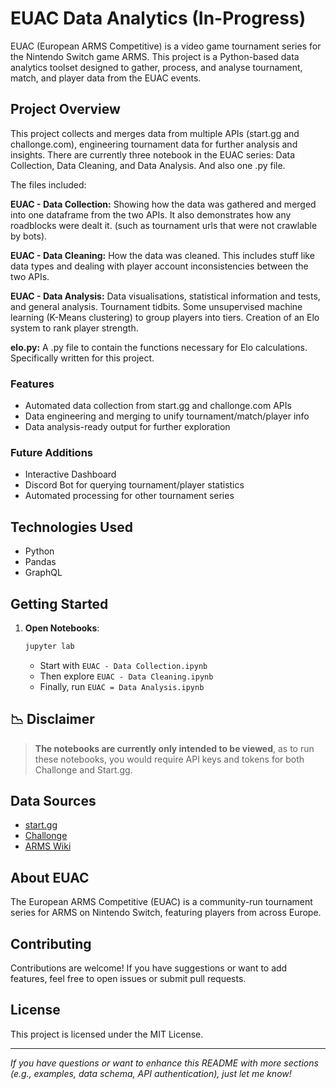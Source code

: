 # EUAC Data Analytics (In-Progress)

EUAC (European ARMS Competitive) is a video game tournament series for the Nintendo Switch game ARMS. This project is a Python-based data analytics toolset designed to gather, process, and analyse tournament, match, and player data from the EUAC events.

## Project Overview

This project collects and merges data from multiple APIs (start.gg and challonge.com), engineering tournament data for further analysis and insights.
There are currently three notebook in the EUAC series: Data Collection, Data Cleaning, and Data Analysis. And also one .py file.

The files included:

**EUAC - Data Collection:** Showing how the data was gathered and merged into one dataframe from the two APIs. It also demonstrates how any roadblocks were dealt it. (such as tournament urls that were not crawlable by bots).  
  
**EUAC - Data Cleaning:** How the data was cleaned. This includes stuff like data types and dealing with player account inconsistencies between the two APIs. 
  
**EUAC - Data Analysis:** Data visualisations, statistical information and tests, and general analysis. Tournament tidbits. Some unsupervised machine learning (K-Means clustering) to group players into tiers. Creation of an Elo system to rank player strength.  
  
**elo.py:** A .py file to contain the functions necessary for Elo calculations. Specifically written for this project. 

### Features

- Automated data collection from start.gg and challonge.com APIs
- Data engineering and merging to unify tournament/match/player info
- Data analysis-ready output for further exploration

### Future Additions

- Interactive Dashboard
- Discord Bot for querying tournament/player statistics
- Automated processing for other tournament series

## Technologies Used

- Python
- Pandas
- GraphQL

## Getting Started

1. **Open Notebooks**:
    ```bash
    jupyter lab
    ```
    - Start with `EUAC - Data Collection.ipynb`
    - Then explore `EUAC - Data Cleaning.ipynb`
    - Finally, run `EUAC = Data Analysis.ipynb`
  
## 📉 Disclaimer

> **The notebooks are currently only intended to be viewed**, as to run these notebooks, you would require API keys and tokens for both Challonge and Start.gg.

## Data Sources

- [start.gg](https://start.gg)
- [Challonge](https://challonge.com)
- [ARMS Wiki](https://armswiki.org/wiki/EU_ARMS_Challenge)

## About EUAC

The European ARMS Competitive (EUAC) is a community-run tournament series for ARMS on Nintendo Switch, featuring players from across Europe.

## Contributing

Contributions are welcome! If you have suggestions or want to add features, feel free to open issues or submit pull requests.

## License

This project is licensed under the MIT License.

---

*If you have questions or want to enhance this README with more sections (e.g., examples, data schema, API authentication), just let me know!*
